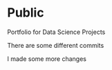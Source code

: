 # Public
Portfolio for Data Science Projects

There are some different commits 


I made some more changes 


